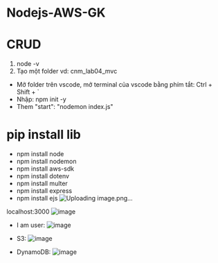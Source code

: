 # Nodejs-AWS-GK
# CRUD
1. node -v
2. Tạo một folder vd: cnm_lab04_mvc
- Mở folder trên vscode, mở terminal của vscode bằng phím tắt: Ctrl + Shift + `
- Nhập: npm init -y
- Them "start": "nodemon index.js"

# pip install lib
- npm install node
- npm install nodemon
- npm install aws-sdk
- npm install dotenv
- npm install multer
- npm install express
- npm install ejs
  ![Uploading image.png…]()



localhost:3000
![image](https://github.com/KittoLapTrinh/Nodejs-AWS-GK/assets/96908923/0e6c8fdb-9ceb-4388-9c45-2b3c161a1961)

- I am user:
  ![image](https://github.com/KittoLapTrinh/Nodejs-AWS-GK/assets/96908923/4052ac8e-bbd0-4606-ac0c-4bed0bf326a9)
  
- S3:
  ![image](https://github.com/KittoLapTrinh/Nodejs-AWS-GK/assets/96908923/ea50e7b2-258b-4297-a6c9-7f6d7cd45afd)
  
- DynamoDB:
  ![image](https://github.com/KittoLapTrinh/Nodejs-AWS-GK/assets/96908923/52e5d9c9-7685-43db-9027-eeb66dcd37b6)



  

